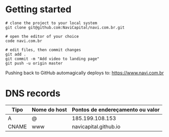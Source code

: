 # Getting started

```
# clone the project to your local system
git clone git@github.com:NaviCapital/navi.com.br.git

# open the editor of your choice
code navi.com.br

# edit files, then commit changes
git add .
git commit -m "Add video to landing page"
git push -u origin master
```

Pushing back to GitHub automagically deploys to: https://www.navi.com.br

# DNS records

| Tipo | Nome do host | Pontos de endereçamento ou valor	
| --- | --- | --- |
| A	| @	| 185.199.108.153 |
| CNAME |	www |	navicapital.github.io |	
